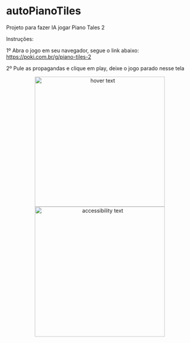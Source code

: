 # autoPianoTiles
Projeto para fazer IA jogar Piano Tales 2

Instruções:

1º Abra o jogo em seu navegador, segue o link abaixo:
https://poki.com.br/g/piano-tiles-2

2º Pule as propagandas e clique em play, deixe o jogo parado nesse tela
<p align="center">
  <img src="C:\Users\Igor\Desktop\strat.png" width="350" title="hover text">
  <img src="your_relative_path_here_number_2_large_name" width="350" alt="accessibility text">
</p>
